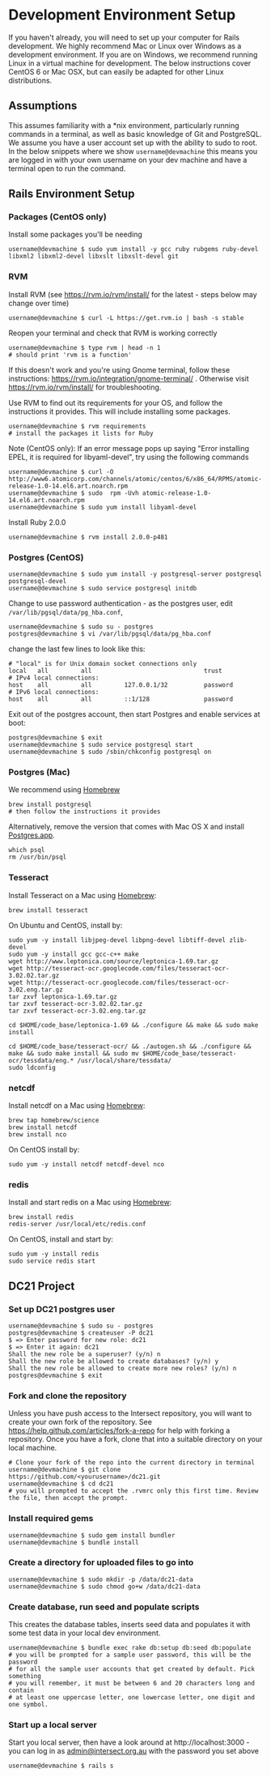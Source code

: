 # Development Environment Setup

If you haven't already, you will need to set up your computer for Rails development. We highly recommend Mac or Linux over Windows as a development environment. If you are on Windows, we recommend running Linux in a virtual machine for development. The below instructions cover CentOS 6 or Mac OSX, but can easily be adapted for other Linux distributions.

## Assumptions
This assumes familiarity with a *nix environment, particularly running commands in a terminal, as well as basic knowledge of Git and PostgreSQL. We assume you have a user account set up with the ability to sudo to root. In the below snippets where we show `username@devmachine` this means you are logged in with your own username on your dev machine and have a terminal open to run the command.

## Rails Environment Setup

### Packages (CentOS only)
Install some packages you'll be needing
```
username@devmachine $ sudo yum install -y gcc ruby rubgems ruby-devel libxml2 libxml2-devel libxslt libxslt-devel git
```
### RVM
Install RVM (see https://rvm.io/rvm/install/ for the latest - steps below may change over time)
```
username@devmachine $ curl -L https://get.rvm.io | bash -s stable
```
Reopen your terminal and check that RVM is working correctly
```
username@devmachine $ type rvm | head -n 1
# should print 'rvm is a function'
```
If this doesn't work and you're using Gnome terminal, follow these instructions: https://rvm.io/integration/gnome-terminal/ . Otherwise visit https://rvm.io/rvm/install/ for troubleshooting.

Use RVM to find out its requirements for your OS, and follow the instructions it provides. This will include installing some packages.
```
username@devmachine $ rvm requirements
# install the packages it lists for Ruby
```
Note (CentOS only): If an error message pops up saying "Error installing EPEL, it is required for libyaml-devel", try using the following commands
```
username@devmachine $ curl -O http://www6.atomicorp.com/channels/atomic/centos/6/x86_64/RPMS/atomic-release-1.0-14.el6.art.noarch.rpm
username@devmachine $ sudo  rpm -Uvh atomic-release-1.0-14.el6.art.noarch.rpm
username@devmachine $ sudo yum install libyaml-devel
```
Install Ruby 2.0.0
```
username@devmachine $ rvm install 2.0.0-p481
```
### Postgres (CentOS)
```
username@devmachine $ sudo yum install -y postgresql-server postgresql postgresql-devel
username@devmachine $ sudo service postgresql initdb
```
Change to use password authentication - as the postgres user, edit `/var/lib/pgsql/data/pg_hba.conf`,
```
username@devmachine $ sudo su - postgres
postgres@devmachine $ vi /var/lib/pgsql/data/pg_hba.conf
```
change the last few lines to look like this:
```
# "local" is for Unix domain socket connections only
local   all         all                               trust
# IPv4 local connections:
host    all         all         127.0.0.1/32          password
# IPv6 local connections:
host    all         all         ::1/128               password
```
Exit out of the postgres account, then start Postgres and enable services at boot:
```
postgres@devmachine $ exit
username@devmachine $ sudo service postgresql start
username@devmachine $ sudo /sbin/chkconfig postgresql on
```
### Postgres (Mac)

We recommend using [Homebrew](https://github.com/Homebrew/homebrew)
```
brew install postgresql
# then follow the instructions it provides
```

Alternatively, remove the version that comes with Mac OS X and install [Postgres.app](http://postgresapp.com/).
```
which psql
rm /usr/bin/psql
```

### Tesseract
Install Tesseract on a Mac using [Homebrew](https://github.com/Homebrew/homebrew):
```
brew install tesseract
```

On Ubuntu and CentOS, install by:
```
sudo yum -y install libjpeg-devel libpng-devel libtiff-devel zlib-devel
sudo yum -y install gcc gcc-c++ make
wget http://www.leptonica.com/source/leptonica-1.69.tar.gz
wget http://tesseract-ocr.googlecode.com/files/tesseract-ocr-3.02.02.tar.gz
wget http://tesseract-ocr.googlecode.com/files/tesseract-ocr-3.02.eng.tar.gz
tar zxvf leptonica-1.69.tar.gz
tar zxvf tesseract-ocr-3.02.02.tar.gz
tar zxvf tesseract-ocr-3.02.eng.tar.gz

cd $HOME/code_base/leptonica-1.69 && ./configure && make && sudo make install

cd $HOME/code_base/tesseract-ocr/ && ./autogen.sh && ./configure && make && sudo make install && sudo mv $HOME/code_base/tesseract-ocr/tessdata/eng.* /usr/local/share/tessdata/
sudo ldconfig
```

### netcdf
Install netcdf on a Mac using [Homebrew](https://github.com/Homebrew/homebrew):
```
brew tap homebrew/science
brew install netcdf
brew install nco
```

On CentOS install by:
```
sudo yum -y install netcdf netcdf-devel nco
```

### redis
Install and start redis on a Mac using [Homebrew](https://github.com/Homebrew/homebrew):
```
brew install redis
redis-server /usr/local/etc/redis.conf
```

On CentOS, install and start by:
```
sudo yum -y install redis
sudo service redis start
```

## DC21 Project
### Set up DC21 postgres user
```
username@devmachine $ sudo su - postgres
postgres@devmachine $ createuser -P dc21
$ => Enter password for new role: dc21
$ => Enter it again: dc21
Shall the new role be a superuser? (y/n) n
Shall the new role be allowed to create databases? (y/n) y
Shall the new role be allowed to create more new roles? (y/n) n
postgres@devmachine $ exit
```
### Fork and clone the repository
Unless you have push access to the Intersect repository, you will want to create your own fork of the repository. See https://help.github.com/articles/fork-a-repo for help with forking a repository. Once you have a fork, clone that into a suitable directory on your local machine.
```
# Clone your fork of the repo into the current directory in terminal
username@devmachine $ git clone https://github.com/<yourusername>/dc21.git
username@devmachine $ cd dc21
# you will prompted to accept the .rvmrc only this first time. Review the file, then accept the prompt.
```
### Install required gems
```
username@devmachine $ sudo gem install bundler
username@devmachine $ bundle install
```
### Create a directory for uploaded files to go into
```
username@devmachine $ sudo mkdir -p /data/dc21-data
username@devmachine $ sudo chmod go+w /data/dc21-data
```
### Create database, run seed and populate scripts
This creates the database tables, inserts seed data and populates it with some test data in your local dev environment.
```
username@devmachine $ bundle exec rake db:setup db:seed db:populate
# you will be prompted for a sample user password, this will be the password
# for all the sample user accounts that get created by default. Pick something
# you will remember, it must be between 6 and 20 characters long and contain
# at least one uppercase letter, one lowercase letter, one digit and one symbol.
```
### Start up a local server
Start you local server, then have a look around at http://localhost:3000 - you can log in as admin@intersect.org.au with the password you set above
```
username@devmachine $ rails s
```
